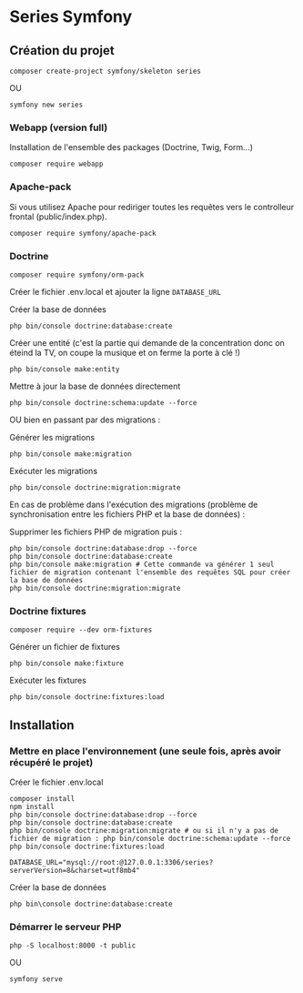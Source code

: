 # Series Symfony

## Création du projet

```shell
composer create-project symfony/skeleton series
```

OU

```shell
symfony new series
```

### Webapp (version full)

Installation de l'ensemble des packages (Doctrine, Twig, Form...)

```shell
composer require webapp
```

### Apache-pack

Si vous utilisez Apache pour rediriger toutes les requêtes vers le controlleur frontal (public/index.php).

```shell
composer require symfony/apache-pack
```

### Doctrine

```shell
composer require symfony/orm-pack
```

Créer le fichier .env.local et ajouter la ligne `DATABASE_URL`

Créer la base de données

```shell
php bin/console doctrine:database:create
```

Créer une entité (c'est la partie qui demande de la concentration donc on éteind la TV, on coupe la musique et on ferme la porte à clé !)

```shell
php bin/console make:entity
```

Mettre à jour la base de données directement

```shell
php bin/console doctrine:schema:update --force
```

OU bien en passant par des migrations :

Générer les migrations

```shell
php bin/console make:migration
```

Exécuter les migrations

```shell
php bin/console doctrine:migration:migrate
```

En cas de problème dans l'exécution des migrations (problème de synchronisation entre les fichiers PHP et la base de données) :

Supprimer les fichiers PHP de migration puis :

```shell
php bin/console doctrine:database:drop --force
php bin/console doctrine:database:create
php bin/console make:migration # Cette commande va générer 1 seul fichier de migration contenant l'ensemble des requêtes SQL pour créer la base de données
php bin/console doctrine:migration:migrate
```

### Doctrine fixtures

```shell
composer require --dev orm-fixtures
```

Générer un fichier de fixtures

```shell
php bin/console make:fixture
```

Exécuter les fixtures

```shell
php bin/console doctrine:fixtures:load
```

## Installation

### Mettre en place l'environnement (une seule fois, après avoir récupéré le projet)

Créer le fichier .env.local

```shell
composer install
npm install
php bin/console doctrine:database:drop --force
php bin/console doctrine:database:create
php bin/console doctrine:migration:migrate # ou si il n'y a pas de fichier de migration : php bin/console doctrine:schema:update --force
php bin/console doctrine:fixtures:load
```

```dotenv
DATABASE_URL="mysql://root:@127.0.0.1:3306/series?serverVersion=8&charset=utf8mb4"
```

Créer la base de données

```shell
php bin\console doctrine:database:create
```

### Démarrer le serveur PHP

```shell
php -S localhost:8000 -t public
```

OU

```shell
symfony serve
```